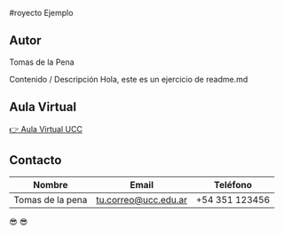 #royecto Ejemplo 

## Autor
Tomas de la Pena

 Contenido / Descripción
Hola, este es un ejercicio de readme.md

## Aula Virtual
[👉 Aula Virtual UCC](https://presencial.ucc.edu.ar/my/)

## Contacto
| Nombre        | Email                  | Teléfono       |
|---------------|------------------------|----------------|
| Tomas de la pena| tu.correo@ucc.edu.ar   | +54 351 123456 |

:sunglasses: 	😎
